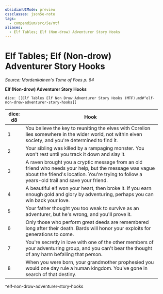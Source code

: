 ```yaml
---
obsidianUIMode: preview
cssclasses: json5e-note
tags:
  - compendium/src/5e/mtf
aliases:
  - Elf Tables; Elf (Non-drow) Adventurer Story Hooks
---
```

# Elf Tables; Elf (Non-drow) Adventurer Story Hooks
*Source: Mordenkainen's Tome of Foes p. 64* 

**Elf (Non-drow) Adventurer Story Hooks**

`dice: [[Elf Tables Elf Non Drow Adventurer Story Hooks (MTF).md#^elf-non-drow-adventurer-story-hooks]]`

| dice: d8 | Hook |
|----------|------|
| 1 | You believe the key to reuniting the elves with Corellon lies somewhere in the wider world, not within elven society, and you're determined to find it. |
| 2 | Your sibling was killed by a rampaging monster. You won't rest until you track it down and slay it. |
| 3 | A raven brought you a cryptic message from an old friend who needs your help, but the message was vague about the friend's location. You're trying to follow a years-old trail and save your friend. |
| 4 | A beautiful elf won your heart, then broke it. If you earn enough gold and glory by adventuring, perhaps you can win back your love. |
| 5 | Your father thought you too weak to survive as an adventurer, but he's wrong, and you'll prove it. |
| 6 | Only those who perform great deeds are remembered long after their death. Bards will honor your exploits for generations to come. |
| 7 | You're secretly in love with one of the other members of your adventuring group, and you can't bear the thought of any harm befalling that person. |
| 8 | When you were born, your grandmother prophesied you would one day rule a human kingdom. You've gone in search of that destiny. |
^elf-non-drow-adventurer-story-hooks
